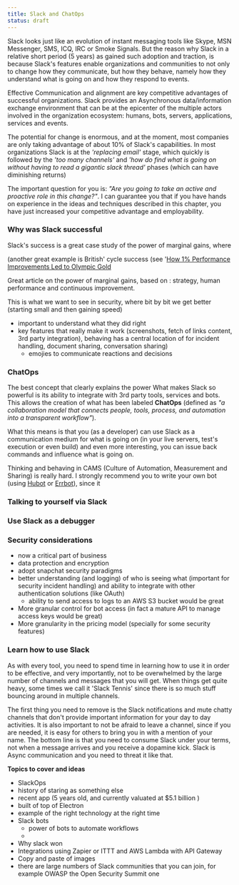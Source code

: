 ```yaml
---
title: Slack and ChatOps
status: draft
---
```


Slack looks just like an evolution of instant messaging tools like Skype, MSN Messenger, SMS, ICQ, IRC or Smoke Signals. But the reason why Slack in a relative short period (5 years) as gained such adoption and traction, is because Slack's features enable organizations and communities to not only to change how they communicate, but how they behave, namely how they understand what is going on and how they respond to events.

Effective Communication and alignment are key competitive advantages of successful organizations. Slack provides an Asynchronous data/information exchange environment that can be at the epicenter of the multiple actors involved in the organization ecosystem: humans, bots, servers, applications, services and events.

The potential for change is enormous, and at the moment, most companies are only taking advantage of about 10% of Slack's capabilities. In most organizations Slack is at the _'replacing email'_ stage, which quickly is followed by the _'too many channels'_ and _'how do find what is going on without having to read a gigantic slack thread'_ phases (which can have diminishing returns)

The important question for you is: _"Are you going to take an active and proactive role in this change?"_. I can guarantee you that if you have hands on experience in the ideas and techniques described in this chapter, you have just increased your competitive advantage and employability.

### Why was Slack successful

Slack's success is a great case study of the power of marginal gains, where 

(another great example is British' cycle success (see '[How 1% Performance Improvements Led to Olympic Gold](https://hbr.org/2015/10/how-1-performance-improvements-led-to-olympic-gold')


Great article on the power of marginal gains, based on : strategy, human performance and continuous improvement.



This is what we want to see in security, where bit by bit we get better (starting small and then gaining speed)
- important to understand what they did right
- key features that really make it work (screenshots, fetch of links content, 3rd party integration), behaving has a central location of for incident handling, document sharing, conversation sharing)
    - emojies to communicate reactions and decisions


### ChatOps

The best concept that clearly explains the power What makes Slack so powerful is its ability to integrate with 3rd party tools, services and bots. This allows the creation of what has been labeled **ChatOps** (defined as _"a collaboration model that connects people, tools, process, and automation into a transparent workflow"_).

What this means is that you (as a developer) can use Slack as a communication medium for what is going on (in your live servers, test's execution or even build) and even more interesting, you can issue back commands and influence what is going on. 

Thinking and behaving in CAMS (Culture of Automation, Measurement and Sharing) is really hard. I strongly recommend you to write your own bot (using [Hubot](https://hubot.github.com/) or [Errbot](http://errbot.io/)), since it 

### Talking to yourself via Slack

### Use Slack as a debugger


### Security considerations
 - now a critical part of business
 - data protection and encryption
 - adopt snapchat security paradigms
 - better understanding (and logging) of who is seeing what (important for security incident handling) and ability to integrate with other authentication solutions (like OAuth)
    - ability to send access to logs to an AWS S3 bucket would be great
 - More granular control for bot access (in fact a mature API to manage access keys would be great)
 - More granularity in the pricing model (specially for some security features)
 

### Learn how to use Slack

As with every tool, you need to spend time in learning how to use it in order to be effective, and very importantly, not to be overwhelmed by the large number of channels and messages that you will get. When things get quite heavy, some times we call it 'Slack Tennis' since there is so much stuff bouncing around in multiple channels.

The first thing you need to remove is the Slack notifications and mute chatty channels that don't provide important information for your day to day activities. It is also important to not be afraid to leave a channel, since if you are needed, it is easy for others to bring you in with a mention of your name. The bottom line is that you need to consume Slack under your terms, not when a message arrives and you receive a dopamine kick. Slack is Async communication and you need to threat it like that.



**Topics to cover and ideas**

- SlackOps
- history of staring as something else
- recent app (5 years old, and currently valuated at $5.1 billion )
- built of top of Electron
- example of the right technology at the right time
 - Slack bots
    - power of bots to automate workflows    
    - 
 - Why slack won
 - Integrations using Zapier or ITTT and AWS Lambda with API Gateway
 - Copy and paste of images
 - there are large numbers of Slack communities that you can join, for example OWASP the Open Security Summit one
 